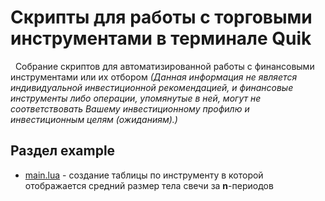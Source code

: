 # Скрипты для работы с торговыми инструментами в терминале Quik
&nbsp;
Собрание скриптов для автоматизированной работы с финансовыми инструментами или их отбором 
*(Данная информация не является индивидуальной инвестиционной рекомендацией, и финансовые инструменты либо операции, упомянутые в ней, могут не соответствовать Вашему инвестиционному профилю и инвестиционным целям (ожиданиям).)*
## Раздел example
- [main.lua](/examples/main.lua) - создание таблицы по инструменту в которой отображается средний размер тела свечи за **n**-периодов
